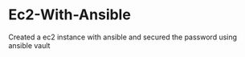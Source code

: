 # Ec2-With-Ansible
Created a ec2 instance with ansible and secured the password using ansible vault
